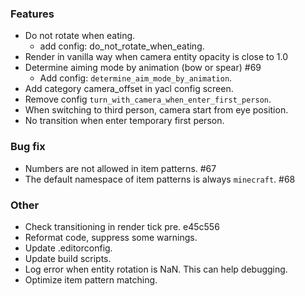 ### Features

* Do not rotate when eating.
	* add config: do_not_rotate_when_eating.
* Render in vanilla way when camera entity opacity is close to 1.0
* Determine aiming mode by animation (bow or spear) #69
	* Add config: `determine_aim_mode_by_animation`.
* Add category camera_offset in yacl config screen.
* Remove config `turn_with_camera_when_enter_first_person`.
* When switching to third person, camera start from eye position.
* No transition when enter temporary first person.

### Bug fix

* Numbers are not allowed in item patterns. #67
* The default namespace of item patterns is always `minecraft`. #68

### Other

* Check transitioning in render tick pre. e45c556
* Reformat code, suppress some warnings.
* Update .editorconfig.
* Update build scripts.
* Log error when entity rotation is NaN. This can help debugging.
* Optimize item pattern matching.
